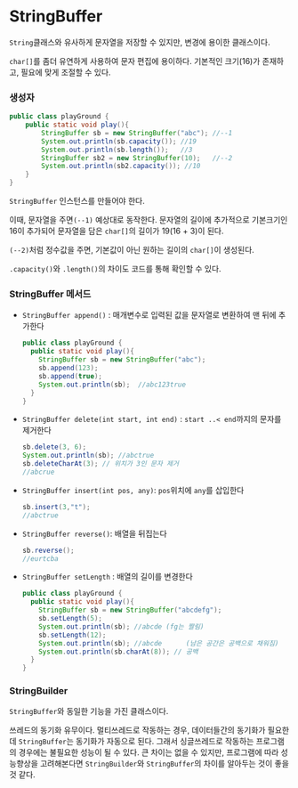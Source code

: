 # StringBuffer

`String`클래스와 유사하게 문자열을 저장할 수 있지만, 변경에 용이한 클래스이다.

`char[]`를 좀더 유연하게 사용하여 문자 편집에 용이하다. 기본적인 크기(16)가 존재하고, 필요에 맞게 조절할 수 있다.

### 생성자

```java
public class playGround {
    public static void play(){
        StringBuffer sb = new StringBuffer("abc"); //--1
        System.out.println(sb.capacity()); //19
        System.out.println(sb.length());   //3
      	StringBuffer sb2 = new StringBuffer(10);   //--2
      	System.out.println(sb2.capacity()); //10
    }
}
```

`StringBuffer` 인스턴스를 만들어야 한다.

이때, 문자열을 주면`(--1)` 예상대로 동작한다. 문자열의 길이에 추가적으로 기본크기인 16이 추가되어 문자열을 담은 `char[]`의 길이가 19(16 + 3)이 된다.

`(--2)`처럼 정수값을 주면, 기본값이 아닌 원하는 길이의  `char[]`이 생성된다.

`.capacity()`와 `.length()`의 차이도 코드를 통해 확인할 수 있다.



### StringBuffer 메서드

- `StringBuffer append()` : 매개변수로 입력된 값을 문자열로 변환하여 맨 뒤에 추가한다

  ```java
  public class playGround {
    public static void play(){
      StringBuffer sb = new StringBuffer("abc");
      sb.append(123);
      sb.append(true);
      System.out.println(sb);  //abc123true
    }
  }
  ```

- `StringBuffer delete(int start, int end)` : `start ..< end`까지의 문자를 제거한다

  ```java
  sb.delete(3, 6);
  System.out.println(sb); //abctrue
  sb.deleteCharAt(3); // 위치가 3인 문자 제거
  //abcrue
  ```

- `StringBuffer insert(int pos, any)`: `pos`위치에 `any`를 삽입한다

  ```java
  sb.insert(3,"t");
  //abctrue
  ```

- `StringBuffer reverse()`: 배열을 뒤집는다

  ```java
  sb.reverse();
  //eurtcba
  ```

- `StringBuffer setLength` : 배열의 길이를 변경한다

  ```java
  public class playGround {
    public static void play(){
      StringBuffer sb = new StringBuffer("abcdefg");
      sb.setLength(5);
      System.out.println(sb); //abcde (fg는 짤림)
      sb.setLength(12);
      System.out.println(sb); //abcde      (남은 공간은 공백으로 채워짐)
      System.out.println(sb.charAt(8)); // 공백
    }
  }
  ```



### StringBuilder

`StringBuffer`와 동일한 기능을 가진 클래스이다.

쓰레드의 동기화 유무이다. 멀티쓰레드로 작동하는 경우, 데이터들간의 동기화가 필요한데 `StringBuffer`는 동기화가 자동으로 된다. 그래서 싱글쓰레드로 작동하는 프로그램의 경우에는 불필요한 성능이 될 수 있다. 큰 차이는 없을 수 있지만, 프로그램에 따라 성능향상을 고려해본다면 `StringBuilder`와 `StringBuffer`의 차이를 알아두는 것이 좋을 것 같다.